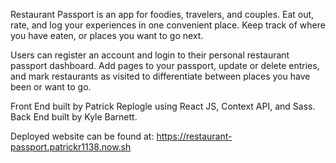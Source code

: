 Restaurant Passport is an app for foodies, travelers, and couples. Eat out, rate, and log your experiences in one convenient place. Keep track of where you have eaten, or places you want to go next.

Users can register an account and login to their personal restaurant passport dashboard. Add pages to your passport, update or delete entries, and mark restaurants as visited to differentiate between places you have been or want to go.

Front End built by Patrick Replogle using React JS, Context API, and Sass.
Back End built by Kyle Barnett.

Deployed website can be found at: https://restaurant-passport.patrickr1138.now.sh
